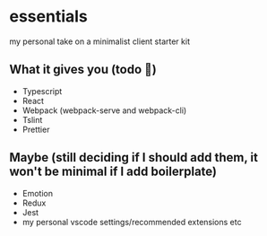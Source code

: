 # essentials

my personal take on a minimalist client starter kit

## What it gives you (todo 🦄)

- Typescript
- React
- Webpack (webpack-serve and webpack-cli)
- Tslint
- Prettier

## Maybe (still deciding if I should add them, it won't be minimal if I add boilerplate)

- Emotion
- Redux
- Jest
- my personal vscode settings/recommended extensions etc
